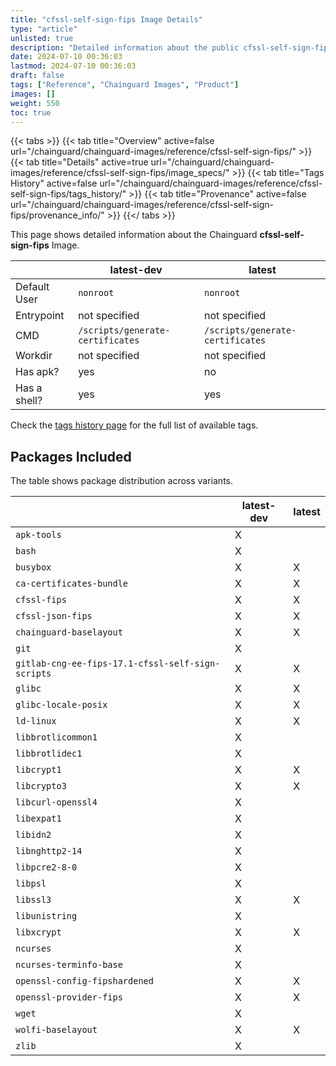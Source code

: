 ```yaml
---
title: "cfssl-self-sign-fips Image Details"
type: "article"
unlisted: true
description: "Detailed information about the public cfssl-self-sign-fips Chainguard Image."
date: 2024-07-10 00:36:03
lastmod: 2024-07-10 00:36:03
draft: false
tags: ["Reference", "Chainguard Images", "Product"]
images: []
weight: 550
toc: true
---
```


{{< tabs >}}
{{< tab title="Overview" active=false url="/chainguard/chainguard-images/reference/cfssl-self-sign-fips/" >}}
{{< tab title="Details" active=true url="/chainguard/chainguard-images/reference/cfssl-self-sign-fips/image_specs/" >}}
{{< tab title="Tags History" active=false url="/chainguard/chainguard-images/reference/cfssl-self-sign-fips/tags_history/" >}}
{{< tab title="Provenance" active=false url="/chainguard/chainguard-images/reference/cfssl-self-sign-fips/provenance_info/" >}}
{{</ tabs >}}

This page shows detailed information about the Chainguard **cfssl-self-sign-fips** Image.

|              | latest-dev                       | latest                           |
|--------------|----------------------------------|----------------------------------|
| Default User | `nonroot`                        | `nonroot`                        |
| Entrypoint   | not specified                    | not specified                    |
| CMD          | `/scripts/generate-certificates` | `/scripts/generate-certificates` |
| Workdir      | not specified                    | not specified                    |
| Has apk?     | yes                              | no                               |
| Has a shell? | yes                              | yes                              |

Check the [tags history page](/chainguard/chainguard-images/reference/cfssl-self-sign-fips/tags_history/) for the full list of available tags.

## Packages Included
The table shows package distribution across variants.

|                                                   | latest-dev | latest |
|---------------------------------------------------|------------|--------|
| `apk-tools`                                       | X          |        |
| `bash`                                            | X          |        |
| `busybox`                                         | X          | X      |
| `ca-certificates-bundle`                          | X          | X      |
| `cfssl-fips`                                      | X          | X      |
| `cfssl-json-fips`                                 | X          | X      |
| `chainguard-baselayout`                           | X          | X      |
| `git`                                             | X          |        |
| `gitlab-cng-ee-fips-17.1-cfssl-self-sign-scripts` | X          | X      |
| `glibc`                                           | X          | X      |
| `glibc-locale-posix`                              | X          | X      |
| `ld-linux`                                        | X          | X      |
| `libbrotlicommon1`                                | X          |        |
| `libbrotlidec1`                                   | X          |        |
| `libcrypt1`                                       | X          | X      |
| `libcrypto3`                                      | X          | X      |
| `libcurl-openssl4`                                | X          |        |
| `libexpat1`                                       | X          |        |
| `libidn2`                                         | X          |        |
| `libnghttp2-14`                                   | X          |        |
| `libpcre2-8-0`                                    | X          |        |
| `libpsl`                                          | X          |        |
| `libssl3`                                         | X          | X      |
| `libunistring`                                    | X          |        |
| `libxcrypt`                                       | X          | X      |
| `ncurses`                                         | X          |        |
| `ncurses-terminfo-base`                           | X          |        |
| `openssl-config-fipshardened`                     | X          | X      |
| `openssl-provider-fips`                           | X          | X      |
| `wget`                                            | X          |        |
| `wolfi-baselayout`                                | X          | X      |
| `zlib`                                            | X          |        |


